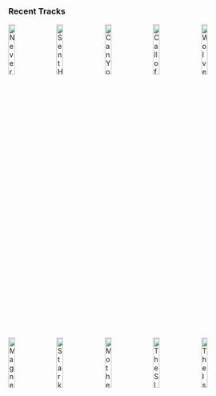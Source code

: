 ### Recent Tracks
[<img src='https://lastfm.freetls.fastly.net/i/u/300x300/264d08b10ac8c7a67edb4082bcbbc355.png' width='16%' height='16%' alt='Never Say Die'>](https://www.last.fm/music/chvrches/_/never%2bsay%2bdie)&nbsp;&nbsp;&nbsp;&nbsp;[<img src='https://lastfm.freetls.fastly.net/i/u/300x300/089c832fc39e485998fb9d07e994117a.png' width='16%' height='16%' alt='Sent Here For A Reason'>](https://www.last.fm/music/hans%2bzimmer/_/sent%2bhere%2bfor%2ba%2breason)&nbsp;&nbsp;&nbsp;&nbsp;[<img src='https://lastfm.freetls.fastly.net/i/u/300x300/40fe30aa87914a89b796dd4e9b3619e0.png' width='16%' height='16%' alt='Can You Dig It (Iron Man 3 Main Titles)'>](https://www.last.fm/music/brian%2btyler/_/can%2byou%2bdig%2bit%2b%2528iron%2bman%2b3%2bmain%2btitles%2529)&nbsp;&nbsp;&nbsp;&nbsp;[<img src='https://lastfm.freetls.fastly.net/i/u/300x300/5fa01726f7404b2ba8adf41752cff140.png' width='16%' height='16%' alt='Call of Duty: MW3'>](https://www.last.fm/music/brian%2btyler/_/call%2bof%2bduty%253a%2bmw3)&nbsp;&nbsp;&nbsp;&nbsp;[<img src='https://lastfm.freetls.fastly.net/i/u/300x300/9b20fad9806a1453ddcf09333898f372.png' width='16%' height='16%' alt='Wolves - Law of the Jungle'>](https://www.last.fm/music/john%2bdebney/_/wolves%2b-%2blaw%2bof%2bthe%2bjungle)&nbsp;&nbsp;&nbsp;&nbsp;<br>[<img src='https://lastfm.freetls.fastly.net/i/u/300x300/263ea66d6a92420fbe490ee45cb0e6d6.png' width='16%' height='16%' alt='Magneto'>](https://www.last.fm/music/henry%2bjackman/_/magneto)&nbsp;&nbsp;&nbsp;&nbsp;[<img src='https://lastfm.freetls.fastly.net/i/u/300x300/4f25b8723e2044ceb8b99609b5004c15.png' width='16%' height='16%' alt='Stark Goes Green'>](https://www.last.fm/music/alan%2bsilvestri/_/stark%2bgoes%2bgreen)&nbsp;&nbsp;&nbsp;&nbsp;[<img src='https://lastfm.freetls.fastly.net/i/u/300x300/750c4fd0e12446d8bf69661a248cbee7.png' width='16%' height='16%' alt='Mother'>](https://www.last.fm/music/thomas%2bnewman/_/mother)&nbsp;&nbsp;&nbsp;&nbsp;[<img src='https://lastfm.freetls.fastly.net/i/u/300x300/7c19c957815d4dbfddaaf3a6662e16e2.png' width='16%' height='16%' alt='The Sloth'>](https://www.last.fm/music/jacob%2bshea/_/the%2bsloth)&nbsp;&nbsp;&nbsp;&nbsp;[<img src='https://lastfm.freetls.fastly.net/i/u/300x300/a350ea2fe091a2301dc5d87d356af675.png' width='16%' height='16%' alt='The Island'>](https://www.last.fm/music/henry%2bjackman/_/the%2bisland)&nbsp;&nbsp;&nbsp;&nbsp;<br>